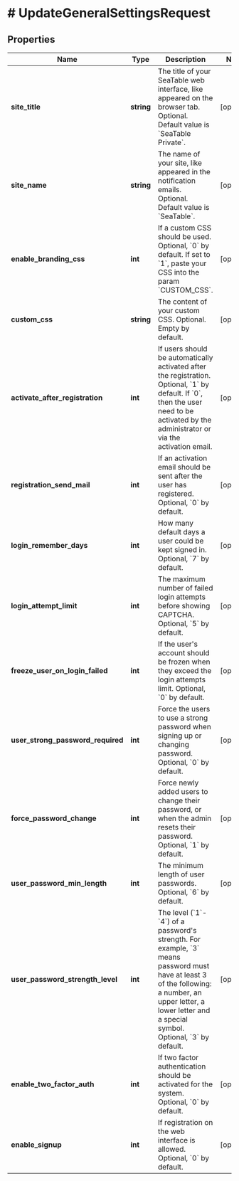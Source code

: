 # # UpdateGeneralSettingsRequest

## Properties

Name | Type | Description | Notes
------------ | ------------- | ------------- | -------------
**site_title** | **string** | The title of your SeaTable web interface, like appeared on the browser tab. Optional. Default value is &#x60;SeaTable Private&#x60;. | [optional]
**site_name** | **string** | The name of your site, like appeared in the notification emails. Optional. Default value is &#x60;SeaTable&#x60;. | [optional]
**enable_branding_css** | **int** | If a custom CSS should be used. Optional, &#x60;0&#x60; by default. If set to &#x60;1&#x60;, paste your CSS into the param &#x60;CUSTOM_CSS&#x60;. | [optional]
**custom_css** | **string** | The content of your custom CSS. Optional. Empty by default. | [optional]
**activate_after_registration** | **int** | If users should be automatically activated after the registration. Optional, &#x60;1&#x60; by default. If &#x60;0&#x60;, then the user need to be activated by the administrator or via the activation email. | [optional]
**registration_send_mail** | **int** | If an activation email should be sent after the user has registered. Optional, &#x60;0&#x60; by default. | [optional]
**login_remember_days** | **int** | How many default days a user could be kept signed in. Optional, &#x60;7&#x60; by default. | [optional]
**login_attempt_limit** | **int** | The maximum number of failed login attempts before showing CAPTCHA. Optional, &#x60;5&#x60; by default. | [optional]
**freeze_user_on_login_failed** | **int** | If the user&#39;s account should be frozen when they exceed the login attempts limit. Optional, &#x60;0&#x60; by default. | [optional]
**user_strong_password_required** | **int** | Force the users to use a strong password when signing up or changing password. Optional, &#x60;0&#x60; by default. | [optional]
**force_password_change** | **int** | Force newly added users to change their password, or when the admin resets their password. Optional, &#x60;1&#x60; by default. | [optional]
**user_password_min_length** | **int** | The minimum length of user passwords. Optional, &#x60;6&#x60; by default. | [optional]
**user_password_strength_level** | **int** | The level (&#x60;1&#x60;-&#x60;4&#x60;) of a password&#39;s strength. For example, &#x60;3&#x60; means password must have at least 3 of the following: a number, an upper letter, a lower letter and a special symbol. Optional, &#x60;3&#x60; by default. | [optional]
**enable_two_factor_auth** | **int** | If two factor authentication should be activated for the system. Optional, &#x60;0&#x60; by default. | [optional]
**enable_signup** | **int** | If registration on the web interface is allowed. Optional, &#x60;0&#x60; by default. | [optional]

